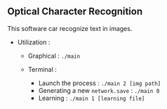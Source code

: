 ## Optical Character Recognition

This software car recognize text in images.

* Utilization :

  * Graphical : `./main`

  * Terminal :
    * Launch the process : `./main 2 [img path]`
    * Generating a new `network.save` : `./main 0`
    * Learning : `./main 1 [learning file]`
